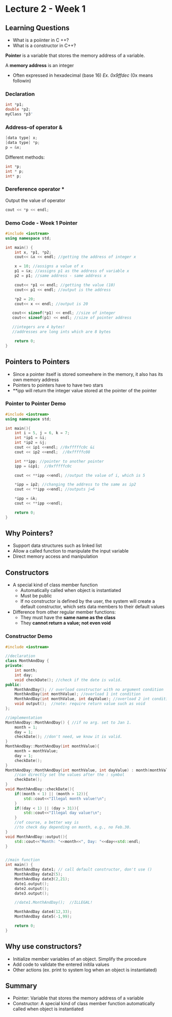 # Lecture 2 - Week 1

## Learning Questions
- What is a poiinter in C ++? 
- What is a constructor in C++?

**Pointer** is a variable that stores the memory address of a variable.

A **memory address** is an integer
- Often expressed in hexadecimal (base 16)
*Ex. 0x9ffdec* (0x means followin)

### Declaration 
``` cpp 
int *p1; 
double *p2; 
myClass *p3' 
```

### Address-of operator & 
``` cpp
[data type] x; 
[data type] *p; 
p = &x; 
```

Different methods:
``` cpp
int *p; 
int * p; 
int* p; 
```

### Dereference operator *
Output the value of operator

```cpp
cout << *p << endl;
```

### Demo Code  - Week 1 Pointer
``` cpp
#include <iostream>
using namespace std;

int main() {
	int x, *p1, *p2;
	cout<< &x << endl; //getting the address of integer x

	x = 10; //assigns a value of x
	p1 = &x; //assigns p1 as the address of variable x
	p2 = p1; //same address - same address x 

	cout<< *p1 << endl; //getting the value (10)
	cout<< p1 << endl; //output is the address

	*p2 = 20;
	cout<< x << endl; //output is 20

   cout<< sizeof(*p1) << endl; //size of integer
   cout<< sizeof(p1) << endl; //size of pointer address

   //integers are 4 bytes! 
   //addresses are long ints which are 8 bytes

	return 0;
}
```

## Pointers to Pointers
- Since a pointer itself is stored somewhere in the memory, it also has its own memory address
- Pointers to pointers have to have two stars
- **ipp will return the integer value stored at the pointer of the pointer


### Pointer to Pointer Demo
``` cpp
#include <iostream>
using namespace std;

int main(){
    int i = 5, j = 6, k = 7;
    int *ip1 = &i;
    int *ip2 = &j;
    cout << ip1 <<endl; //0xfffffc0c &i 
    cout << ip2 <<endl;  //0xfffffc08

    int **ipp; //pointer to another pointer
    ipp = &ip1;  //0xfffffc0c

    cout << **ipp <<endl; //output the value of i, which is 5

    *ipp = ip2; //changing the address to the same as ip2
	cout << **ipp <<endl; //outputs j=6

    *ipp = &k;
	cout << **ipp <<endl;

    return 0;
}
```

## Why Pointers? 
- Support data structures such as linked list
- Allow a called function to manipulate the input variable
- Direct memory access and manipulation

## Constructors
- A special kind of class member function
    - Automatically called when object is instantiated
    - Must be public
    - If no constructor is defined by the user, the system will create a default constructor, which sets data members to their default values
- Difference from other regular member functions: 
    - They must have the **same name as the class**
    - They **cannot return a value; not even void**

### Constructor Demo
```cpp
#include <iostream>

//declaration
class MonthAndDay {
private:
    int month;
    int day;
    void checkDate(); //check if the date is valid.
public:
    MonthAndDay(); // overload constructor with no argument condition  //note: no return value not even void
    MonthAndDay(int monthValue); //overload 1 int condition
    MonthAndDay(int monthValue, int dayValue); //overload 2 int condition
    void output();  //note: require return value such as void
};

//implementation
MonthAndDay::MonthAndDay() { //if no arg. set to Jan 1.
    month = 1;
    day = 1;
    checkDate(); //don't need, we know it is valid.
}
MonthAndDay::MonthAndDay(int monthValue){
    month = monthValue;
    day = 1;
    checkDate();
}
MonthAndDay::MonthAndDay(int monthValue, int dayValue) : month(monthValue), day(dayValue){
    //can directly set the values after the : symbol
    checkDate();
}
void MonthAndDay::checkDate(){
    if((month < 1) || (month > 12)){
        std::cout<<"Illegal month value!\n";
    }
    if((day < 1) || (day > 31)){
        std::cout<<"Illegal day value!\n";
    }
    //of course, a better way is
    //to check day depending on month, e.g., no Feb.30.
}
void MonthAndDay::output(){
    std::cout<<"Month: "<<month<<", Day: "<<day<<std::endl;
}


//main function
int main() {
    MonthAndDay date1; // call default constructor, don't use ()
    MonthAndDay date2(5);
    MonthAndDay date3(2,21);
    date1.output();
    date2.output();
    date3.output();

    //date1.MonthAndDay();  //ILLEGAL!

    MonthAndDay date4(12,33);
    MonthAndDay date5(-1,99);

    return 0;
}
```

## Why use constructors?
- Initialize member variables of an object. Simplify the procedure
- Add code to validate the entered initila values
- Other actions (ex. print to system log when an object is instantiated)

## Summary 
- Pointer: Variable that stores the memory address of a variable
- Constructor: A special kind of class member function automatically called when object is instantiated